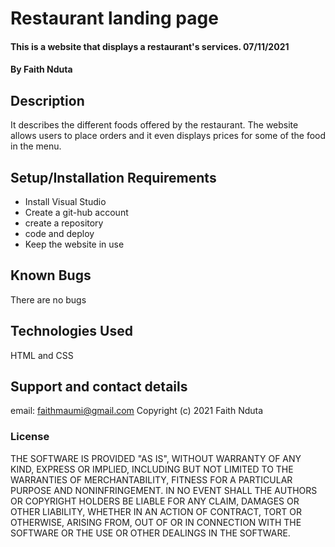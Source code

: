 # Restaurant landing page
#### This is a website that displays a restaurant's services. 07/11/2021
#### By Faith Nduta
## Description
It describes the different foods offered by the restaurant. The website allows users to place orders and it even displays prices for some of the food in the menu.
## Setup/Installation Requirements
* Install Visual Studio
* Create a git-hub account
* create a repository
* code and deploy
* Keep the website in use
## Known Bugs
There are no bugs
## Technologies Used
HTML and CSS
## Support and contact details
email: faithmaumi@gmail.com
Copyright (c) 2021 Faith Nduta
### License

THE SOFTWARE IS PROVIDED "AS IS", WITHOUT WARRANTY OF ANY KIND,
EXPRESS OR IMPLIED, INCLUDING BUT NOT LIMITED TO THE WARRANTIES OF
MERCHANTABILITY, FITNESS FOR A PARTICULAR PURPOSE AND
NONINFRINGEMENT. IN NO EVENT SHALL THE AUTHORS OR COPYRIGHT HOLDERS BE
LIABLE FOR ANY CLAIM, DAMAGES OR OTHER LIABILITY, WHETHER IN AN ACTION
OF CONTRACT, TORT OR OTHERWISE, ARISING FROM, OUT OF OR IN CONNECTION
WITH THE SOFTWARE OR THE USE OR OTHER DEALINGS IN THE SOFTWARE.
  